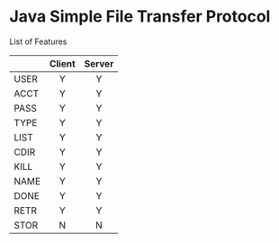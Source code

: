# Java Simple File Transfer Protocol

List of Features

||   Client   |   Server   |
|--|:----------:|:----------:|
|USER|Y|Y|
|ACCT|Y|Y|
|PASS|Y|Y|
|TYPE|Y|Y|
|LIST|Y|Y|
|CDIR|Y|Y|
|KILL|Y|Y|
|NAME|Y|Y|
|DONE|Y|Y|
|RETR|Y|Y|
|STOR|N|N|
